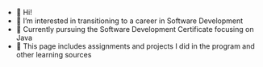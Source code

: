 - 👋 Hi!
- 👀 I’m interested in transitioning to a career in Software Development
- 🌱 Currently pursuing the Software Development Certificate focusing on Java
- 💞️ This page includes assignments and projects I did in the program and other learning sources     



<!---
ccagas/ccagas is a ✨ special ✨ repository because its `README.md` (this file) appears on your GitHub profile.
You can click the Preview link to take a look at your changes.
--->
